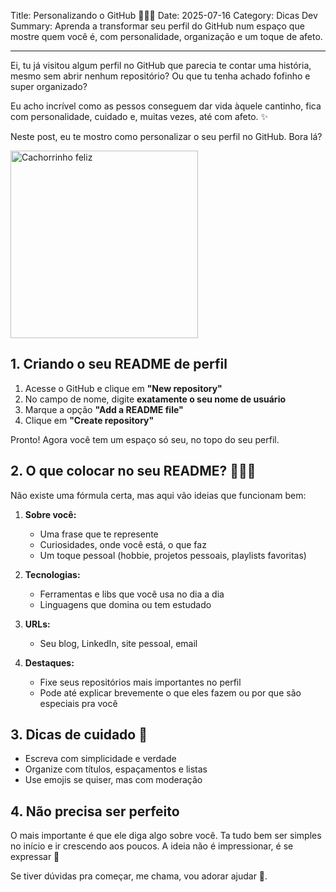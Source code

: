 Title: Personalizando o GitHub 🤌🏻💕
Date: 2025-07-16
Category: Dicas Dev
Summary: Aprenda a transformar seu perfil do GitHub num espaço que mostre quem você é, com personalidade, organização e um toque de afeto.

---

Ei, tu já visitou algum perfil no GitHub que parecia te contar uma história, mesmo sem abrir nenhum repositório? Ou que tu tenha achado fofinho e super organizado?

Eu acho incrível como as pessos conseguem dar vida àquele cantinho, fica com personalidade, cuidado e, muitas vezes, até com afeto. ✨

Neste post, eu te mostro como personalizar o seu perfil no GitHub. Bora lá?

<img src="{static}/images/image-3.png" alt="Cachorrinho feliz" width="300"/>


## 1. Criando o seu README de perfil 
1. Acesse o GitHub e clique em **"New repository"**
2. No campo de nome, digite **exatamente o seu nome de usuário**
3. Marque a opção **"Add a README file"**
4. Clique em **"Create repository"**

Pronto! Agora você tem um espaço só seu, no topo do seu perfil.

## 2. O que colocar no seu README? 💁‍♀️✨

Não existe uma fórmula certa, mas aqui vão ideias que funcionam bem:

1.  **Sobre você:**
  
    - Uma frase que te represente
    - Curiosidades, onde você está, o que faz
    - Um toque pessoal (hobbie, projetos pessoais, playlists favoritas)

2. **Tecnologias:**

    - Ferramentas e libs que você usa no dia a dia
    - Linguagens que domina ou tem estudado


3. **URLs:**

    - Seu blog, LinkedIn, site pessoal, email

4. **Destaques:**

    - Fixe seus repositórios mais importantes no perfil
    - Pode até explicar brevemente o que eles fazem ou por que são especiais pra você


## 3. Dicas de cuidado 🌿

- Escreva com simplicidade e verdade
- Organize com títulos, espaçamentos e listas
- Use emojis se quiser, mas com moderação

## 4. Não precisa ser perfeito 

O mais importante é que ele diga algo sobre você. Ta tudo bem ser simples no início e ir crescendo aos poucos.
A ideia não é impressionar, é se expressar 💜


Se tiver dúvidas pra começar, me chama, vou adorar ajudar 🌷.
